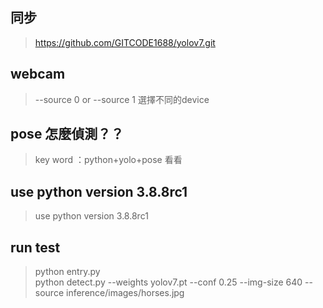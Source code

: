 ## 同步
> https://github.com/GITCODE1688/yolov7.git
## webcam
> --source 0  or --source 1 選擇不同的device
## pose 怎麼偵測？？
> key word ：python+yolo+pose 看看
## use python version 3.8.8rc1
> use python version 3.8.8rc1
## run test 
> python entry.py   
> python detect.py --weights yolov7.pt --conf 0.25 --img-size 640 --source inference/images/horses.jpg

